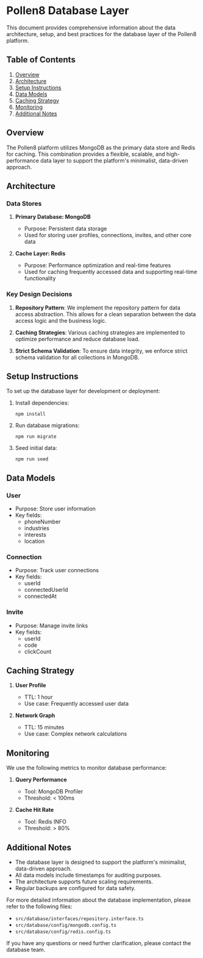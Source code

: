 # Pollen8 Database Layer

This document provides comprehensive information about the data architecture, setup, and best practices for the database layer of the Pollen8 platform.

## Table of Contents
1. [Overview](#overview)
2. [Architecture](#architecture)
3. [Setup Instructions](#setup-instructions)
4. [Data Models](#data-models)
5. [Caching Strategy](#caching-strategy)
6. [Monitoring](#monitoring)
7. [Additional Notes](#additional-notes)

## Overview

The Pollen8 platform utilizes MongoDB as the primary data store and Redis for caching. This combination provides a flexible, scalable, and high-performance data layer to support the platform's minimalist, data-driven approach.

## Architecture

### Data Stores

1. **Primary Database: MongoDB**
   - Purpose: Persistent data storage
   - Used for storing user profiles, connections, invites, and other core data

2. **Cache Layer: Redis**
   - Purpose: Performance optimization and real-time features
   - Used for caching frequently accessed data and supporting real-time functionality

### Key Design Decisions

1. **Repository Pattern**: We implement the repository pattern for data access abstraction. This allows for a clean separation between the data access logic and the business logic.

2. **Caching Strategies**: Various caching strategies are implemented to optimize performance and reduce database load.

3. **Strict Schema Validation**: To ensure data integrity, we enforce strict schema validation for all collections in MongoDB.

## Setup Instructions

To set up the database layer for development or deployment:

1. Install dependencies:
   ```
   npm install
   ```

2. Run database migrations:
   ```
   npm run migrate
   ```

3. Seed initial data:
   ```
   npm run seed
   ```

## Data Models

### User
- Purpose: Store user information
- Key fields:
  - phoneNumber
  - industries
  - interests
  - location

### Connection
- Purpose: Track user connections
- Key fields:
  - userId
  - connectedUserId
  - connectedAt

### Invite
- Purpose: Manage invite links
- Key fields:
  - userId
  - code
  - clickCount

## Caching Strategy

1. **User Profile**
   - TTL: 1 hour
   - Use case: Frequently accessed user data

2. **Network Graph**
   - TTL: 15 minutes
   - Use case: Complex network calculations

## Monitoring

We use the following metrics to monitor database performance:

1. **Query Performance**
   - Tool: MongoDB Profiler
   - Threshold: < 100ms

2. **Cache Hit Rate**
   - Tool: Redis INFO
   - Threshold: > 80%

## Additional Notes

- The database layer is designed to support the platform's minimalist, data-driven approach.
- All data models include timestamps for auditing purposes.
- The architecture supports future scaling requirements.
- Regular backups are configured for data safety.

For more detailed information about the database implementation, please refer to the following files:
- `src/database/interfaces/repository.interface.ts`
- `src/database/config/mongodb.config.ts`
- `src/database/config/redis.config.ts`

If you have any questions or need further clarification, please contact the database team.